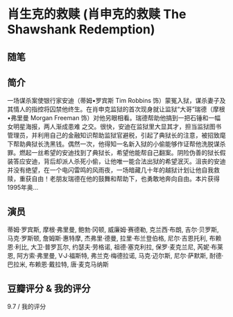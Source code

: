 # 肖生克的救赎 (肖申克的救赎 The Shawshank Redemption)

## 随笔

## 简介

一场谋杀案使银行家安迪（蒂姆•罗宾斯 Tim Robbins 饰）蒙冤入狱，谋杀妻子及其情人的指控将囚禁他终生。在肖申克监狱的首次现身就让监狱“大哥”瑞德（摩根•弗里曼 Morgan Freeman 饰）对他另眼相看。瑞德帮助他搞到一把石锤和一幅女明星海报，两人渐成患难 之交。很快，安迪在监狱里大显其才，担当监狱图书管理员，并利用自己的金融知识帮助监狱官避税，引起了典狱长的注意，被招致麾下帮助典狱长洗黑钱。偶然一次，他得知一名新入狱的小偷能够作证帮他洗脱谋杀罪。燃起一丝希望的安迪找到了典狱长，希望他能帮自己翻案。阴险伪善的狱长假装答应安迪，背后却派人杀死小偷，让他唯一能合法出狱的希望泯灭。沮丧的安迪并没有绝望，在一个电闪雷鸣的风雨夜，一场暗藏几十年的越狱计划让他自我救赎，重获自由！老朋友瑞德在他的鼓舞和帮助下，也勇敢地奔向自由。本片获得1995年奥...

## 演员

蒂姆·罗宾斯, 摩根·弗里曼, 鲍勃·冈顿, 威廉姆·赛德勒, 克兰西·布朗, 吉尔·贝罗斯, 马克·罗斯顿, 詹姆斯·惠特摩, 杰弗里·德曼, 拉里·布兰登伯格, 尼尔·吉恩托利, 布赖恩·利比, 大卫·普罗瓦尔, 约瑟夫·劳格诺, 祖德·塞克利拉, 保罗·麦克兰尼, 芮妮·布莱恩, 阿方索·弗里曼, V·J·福斯特, 弗兰克·梅德拉诺, 马克·迈尔斯, 尼尔·萨默斯, 耐德·巴拉米, 布赖恩·戴拉特, 唐·麦克马纳斯

## 豆瓣评分 & 我的评分

9.7 / 我的评分
